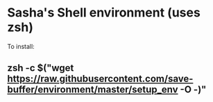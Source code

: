 # Sasha's Shell environment (uses zsh)

To install:
## zsh -c $("wget https://raw.githubusercontent.com/save-buffer/environment/master/setup_env -O -)"
